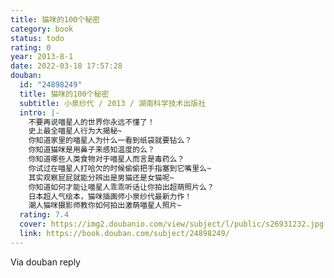 ```yaml
---
title: 猫咪的100个秘密
category: book
status: todo
rating: 0
year: 2013-8-1
date: 2022-03-18 17:57:28
douban:
  id: "24898249"
  title: 猫咪的100个秘密
  subtitle: 小泉纱代 / 2013 / 湖南科学技术出版社
  intro: |-
    不要再说喵星人的世界你永远不懂了！
    史上最全喵星人行为大揭秘~
    你知道家里的喵星人为什么一看到纸袋就要钻么？
    你知道猫咪是用鼻子来感知温度的么？
    你知道哪些人类食物对于喵星人而言是毒药么？
    你试过在喵星人打哈欠的时候偷偷把手指塞到它嘴里么~
    其实观察屁屁就能分辨出是男猫还是女猫呢~
    你知道如何才能让喵星人乖乖听话让你拍出超萌照片么？
    日本超人气绘本，猫咪插画师小泉纱代最新力作！
    潮人猫咪摄影师教你如何拍出激萌喵星人照片~
  rating: 7.4
  cover: https://img2.doubanio.com/view/subject/l/public/s26931232.jpg
  link: https://book.douban.com/subject/24898249/
---
```


 Via douban reply 
